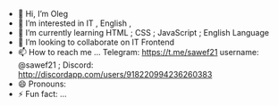 - 👋 Hi, I’m Oleg
- 👀 I’m interested in  IT , English , 
- 🌱 I’m currently learning  HTML ; CSS ; JavaScript ; English Language
- 💞️ I’m looking to collaborate on IT Frontend
- 📫 How to reach me ... Telegram: https://t.me/sawef21 username: @sawef21 ; Discord: http://discordapp.com/users/918220994236260383
- 😄 Pronouns: 
- ⚡ Fun fact: ...

<!---
Olezhek3D/Olezhek3D is a ✨ special ✨ repository because its `README.md` (this file) appears on your GitHub profile.
You can click the Preview link to take a look at your changes.
--->
